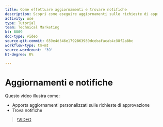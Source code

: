 ```yaml
---
title: Come effettuare aggiornamenti e trovare notifiche
description: Scopri come eseguire aggiornamenti sulle richieste di approvazione e trovare le notifiche.
activity: use
type: Tutorial
team: Technical Marketing
kt: 8809
doc-type: video
source-git-commit: 650e4d346e1792863930dcebafacab4c88f2a8bc
workflow-type: tm+mt
source-wordcount: '39'
ht-degree: 0%

---
```


# Aggiornamenti e notifiche

Questo video illustra come:

* Apporta aggiornamenti personalizzati sulle richieste di approvazione
* Trova notifiche

>[!VIDEO](https://video.tv.adobe.com/v/335109/?quality=12&learn=on)

<!---
learn more URLS
Tag others on updates
Update work
--->
